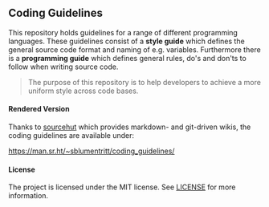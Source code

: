 ## Coding Guidelines

This repository holds guidelines for a range of different programming languages.
These guidelines consist of a **style guide** which defines the general source
code format and naming of e.g. variables. Furthermore there is a **programming
guide** which defines general rules, do's and don'ts to follow when writing
source code.

> The purpose of this repository is to help developers to achieve a more uniform
> style across code bases.

#### Rendered Version

Thanks to [sourcehut](https://sourcehut.org/) which provides markdown- and
git-driven wikis, the coding guidelines are available under:

https://man.sr.ht/~sblumentritt/coding_guidelines/

#### License

The project is licensed under the MIT license. See [LICENSE](LICENSE) for more information.
